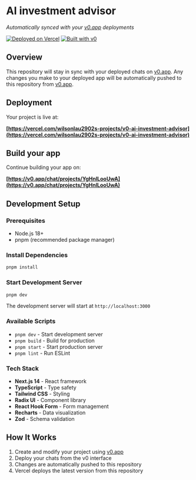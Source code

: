 # AI investment advisor

*Automatically synced with your [v0.app](https://v0.app) deployments*

[![Deployed on Vercel](https://img.shields.io/badge/Deployed%20on-Vercel-black?style=for-the-badge&logo=vercel)](https://vercel.com/wilsonlau2902s-projects/v0-ai-investment-advisor)
[![Built with v0](https://img.shields.io/badge/Built%20with-v0.app-black?style=for-the-badge)](https://v0.app/chat/projects/YgHnILooUwA)

## Overview

This repository will stay in sync with your deployed chats on [v0.app](https://v0.app).
Any changes you make to your deployed app will be automatically pushed to this repository from [v0.app](https://v0.app).

## Deployment

Your project is live at:

**[https://vercel.com/wilsonlau2902s-projects/v0-ai-investment-advisor](https://vercel.com/wilsonlau2902s-projects/v0-ai-investment-advisor)**

## Build your app

Continue building your app on:

**[https://v0.app/chat/projects/YgHnILooUwA](https://v0.app/chat/projects/YgHnILooUwA)**

## Development Setup

### Prerequisites
- Node.js 18+ 
- pnpm (recommended package manager)

### Install Dependencies
```bash
pnpm install
```

### Start Development Server
```bash
pnpm dev
```

The development server will start at `http://localhost:3000`

### Available Scripts
- `pnpm dev` - Start development server
- `pnpm build` - Build for production
- `pnpm start` - Start production server
- `pnpm lint` - Run ESLint

### Tech Stack
- **Next.js 14** - React framework
- **TypeScript** - Type safety
- **Tailwind CSS** - Styling
- **Radix UI** - Component library
- **React Hook Form** - Form management
- **Recharts** - Data visualization
- **Zod** - Schema validation

## How It Works

1. Create and modify your project using [v0.app](https://v0.app)
2. Deploy your chats from the v0 interface
3. Changes are automatically pushed to this repository
4. Vercel deploys the latest version from this repository